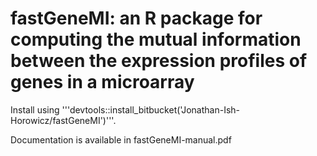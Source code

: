 # fastGeneMI: an R package for computing the mutual information between the expression profiles of genes in a microarray #

Install using '''devtools::install_bitbucket('Jonathan-Ish-Horowicz/fastGeneMI')'''.

Documentation is available in fastGeneMI-manual.pdf